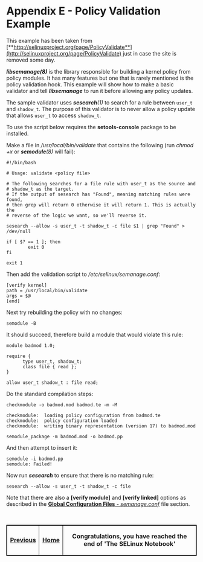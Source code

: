 # Appendix E - Policy Validation Example

This example has been taken from
[**http://selinuxproject.org/page/PolicyValidate**](http://selinuxproject.org/page/PolicyValidate) just in case the site is removed some day.

***libsemanage(8)*** is the library responsible for building a kernel policy
from policy modules. It has many features but one that is rarely
mentioned is the policy validation hook. This example will show how to
make a basic validator and tell ***libsemanage*** to run it before
allowing any policy updates.

The sample validator uses ***sesearch**(1)* to search for a rule
between `user_t` and `shadow_t`. The purpose of this validator is
to never allow a policy update that allows `user_t` to access `shadow_t`.

To use the script below requires the **setools-console** package to be
installed.

Make a file in */usr/local/bin/validate* that contains the following (run
*chmod +x* or ***semodule**(8)* will fail):

```
#!/bin/bash

# Usage: validate <policy file>

# The following searches for a file rule with user_t as the source and
# shadow_t as the target.
# If the output of sesearch has "Found", meaning matching rules were found,
# then grep will return 0 otherwise it will return 1. This is actually the
# reverse of the logic we want, so we'll reverse it.

sesearch --allow -s user_t -t shadow_t -c file $1 | grep "Found" > /dev/null

if [ $? == 1 ]; then
        exit 0
fi

exit 1
```

Then add the validation script to */etc/selinux/semanage.conf*:

```
[verify kernel]
path = /usr/local/bin/validate
args = $@
[end]
```

Next try rebuilding the policy with no changes:

`semodule -B`

It should succeed, therefore build a module that would violate this rule:

```
module badmod 1.0;

require {
      type user_t, shadow_t;
      class file { read };
}

allow user_t shadow_t : file read;
```

Do the standard compilation steps:

```
checkmodule -o badmod.mod badmod.te -m -M

checkmodule:  loading policy configuration from badmod.te
checkmodule:  policy configuration loaded
checkmodule:  writing binary representation (version 17) to badmod.mod

semodule_package -m badmod.mod -o badmod.pp
```

And then attempt to insert it:

```
semodule -i badmod.pp
semodule: Failed!
```

Now run ***sesearch*** to ensure that there is no matching rule:

`sesearch --allow -s user_t -t shadow_t -c file`

Note that there are also a **\[verify module\]** and **\[verify linked\]**
options as described in the
[**Global Configuration Files** - *semanage.conf*](global_config_files.md#etcselinuxsemanage.conf)
file section.

<br>

<!-- Cut Here -->

<table>
<tbody>
<td><center>
<p><a href="debug_policy_hints.md#appendix-d---debugging-policy---hints-and-tips" title="Appendix D - Debugging Policy - Hints and Tips"> <strong>Previous</strong></a></p>
</center></td>
<td><center>
<p><a href="README.md#the-selinux-notebook" title="The SELinux Notebook"> <strong>Home</strong></a></p>
</center></td>
<td><center>
<p><strong>Congratulations, you have reached the end of 'The SELinux Notebook'</strong></a></p>
</center></td>
</tbody>
</table>

<head>
    <style>table { border-collapse: collapse; }
    table, td, th { border: 1px solid black; }
    </style>
</head>

